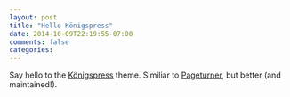 ```yaml
---
layout: post
title: "Hello Königspress"
date: 2014-10-09T22:19:55-07:00
comments: false
categories:
---
```

Say hello to the [Königspress](https://github.com/TheChymera/Koenigspress) theme. Similiar to [Pageturner](https://github.com/elisehein/Pageturner), but better (and maintained!).